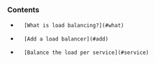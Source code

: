 <!-- post: -->


### Contents

*		[What is load balancing?](#what)
*		[Add a load balancer](#add)
*		[Balance the load per service](#service)

